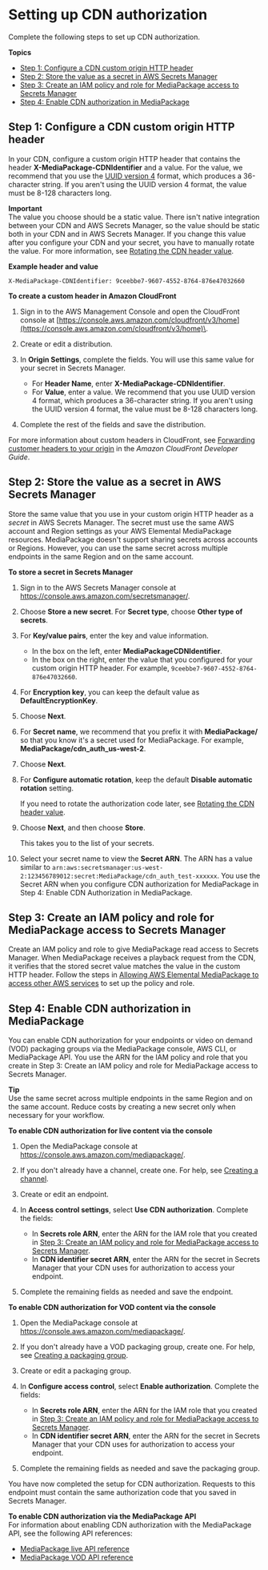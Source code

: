 # Setting up CDN authorization<a name="cdn-auth-setup"></a>

Complete the following steps to set up CDN authorization\.

**Topics**
+ [Step 1: Configure a CDN custom origin HTTP header](#cdn-aut-setup-cdn)
+ [Step 2: Store the value as a secret in AWS Secrets Manager](#cdn-aut-setup-secret)
+ [Step 3: Create an IAM policy and role for MediaPackage access to Secrets Manager](#cdn-aut-setup-iam)
+ [Step 4: Enable CDN authorization in MediaPackage](#cdn-aut-setup-endpoint)

## Step 1: Configure a CDN custom origin HTTP header<a name="cdn-aut-setup-cdn"></a>

In your CDN, configure a custom origin HTTP header that contains the header **X\-MediaPackage\-CDNIdentifier** and a value\. For the value, we recommend that you use the [UUID version 4](https://www.ietf.org/rfc/rfc4122.txt) format, which produces a 36\-character string\. If you aren't using the UUID version 4 format, the value must be 8\-128 characters long\.

**Important**  
The value you choose should be a static value\. There isn't native integration between your CDN and AWS Secrets Manager, so the value should be static both in your CDN and in AWS Secrets Manager\. If you change this value after you configure your CDN and your secret, you have to manually rotate the value\. For more information, see [Rotating the CDN header value](cdn-auth-rotate.md)\.

**Example header and value**

```
X-MediaPackage-CDNIdentifier: 9ceebbe7-9607-4552-8764-876e47032660
```

**To create a custom header in Amazon CloudFront**

1. Sign in to the AWS Management Console and open the CloudFront console at [https://console.aws.amazon.com/cloudfront/v3/home](https://console.aws.amazon.com/cloudfront/v3/home)\.

1. Create or edit a distribution\.

1. In **Origin Settings**, complete the fields\. You will use this same value for your secret in Secrets Manager\.
   + For **Header Name**, enter **X\-MediaPackage\-CDNIdentifier**\.
   + For **Value**, enter a value\. We recommend that you use UUID version 4 format, which produces a 36\-character string\. If you aren't using the UUID version 4 format, the value must be 8\-128 characters long\. 

1. Complete the rest of the fields and save the distribution\.

For more information about custom headers in CloudFront, see [Forwarding customer headers to your origin](https://docs.aws.amazon.com/AmazonCloudFront/latest/DeveloperGuide/forward-custom-headers.html) in the *Amazon CloudFront Developer Guide*\.

## Step 2: Store the value as a secret in AWS Secrets Manager<a name="cdn-aut-setup-secret"></a>

Store the same value that you use in your custom origin HTTP header as a *secret* in AWS Secrets Manager\. The secret must use the same AWS account and Region settings as your AWS Elemental MediaPackage resources\. MediaPackage doesn't support sharing secrets across accounts or Regions\. However, you can use the same secret across multiple endpoints in the same Region and on the same account\.

**To store a secret in Secrets Manager**

1. Sign in to the AWS Secrets Manager console at [https://console\.aws\.amazon\.com/secretsmanager/](https://console.aws.amazon.com/secretsmanager/)\.

1. Choose **Store a new secret**\. For **Secret type**, choose **Other type of secrets**\.

1. For **Key/value pairs**, enter the key and value information\.
   + In the box on the left, enter **MediaPackageCDNIdentifier**\.
   + In the box on the right, enter the value that you configured for your custom origin HTTP header\. For example, `9ceebbe7-9607-4552-8764-876e47032660`\.

1. For **Encryption key**, you can keep the default value as **DefaultEncryptionKey**\.

1. Choose **Next**\.

1. For **Secret name**, we recommend that you prefix it with **MediaPackage/** so that you know it's a secret used for MediaPackage\. For example, **MediaPackage/cdn\_auth\_us\-west\-2**\.

1. Choose **Next**\.

1. For **Configure automatic rotation**, keep the default **Disable automatic rotation** setting\.

   If you need to rotate the authorization code later, see [Rotating the CDN header value](cdn-auth-rotate.md)\.

1. Choose **Next**, and then choose **Store**\.

   This takes you to the list of your secrets\.

1. Select your secret name to view the **Secret ARN**\. The ARN has a value similar to `arn:aws:secretsmanager:us-west-2:123456789012:secret:MediaPackage/cdn_auth_test-xxxxxx`\. You use the Secret ARN when you configure CDN authorization for MediaPackage in Step 4: Enable CDN Authorization in MediaPackage\. 

## Step 3: Create an IAM policy and role for MediaPackage access to Secrets Manager<a name="cdn-aut-setup-iam"></a>

Create an IAM policy and role to give MediaPackage read access to Secrets Manager\. When MediaPackage receives a playback request from the CDN, it verifies that the stored secret value matches the value in the custom HTTP header\. Follow the steps in [Allowing AWS Elemental MediaPackage to access other AWS services](setting-up-create-trust-rel.md) to set up the policy and role\.

## Step 4: Enable CDN authorization in MediaPackage<a name="cdn-aut-setup-endpoint"></a>

You can enable CDN authorization for your endpoints or video on demand \(VOD\) packaging groups via the MediaPackage console, AWS CLI, or MediaPackage API\. You use the ARN for the IAM policy and role that you create in Step 3: Create an IAM policy and role for MediaPackage access to Secrets Manager\.

**Tip**  
Use the same secret across multiple endpoints in the same Region and on the same account\. Reduce costs by creating a new secret only when necessary for your workflow\.

**To enable CDN authorization for live content via the console**

1. Open the MediaPackage console at [https://console\.aws\.amazon\.com/mediapackage/](https://console.aws.amazon.com/mediapackage/)\.

1. If you don't already have a channel, create one\. For help, see [Creating a channel](channels-create.md)\.

1. Create or edit an endpoint\.

1. In **Access control settings**, select **Use CDN authorization**\. Complete the fields:
   + In **Secrets role ARN**, enter the ARN for the IAM role that you created in [Step 3: Create an IAM policy and role for MediaPackage access to Secrets Manager](#cdn-aut-setup-iam)\.
   + In **CDN identifier secret ARN**, enter the ARN for the secret in Secrets Manager that your CDN uses for authorization to access your endpoint\.

1. Complete the remaining fields as needed and save the endpoint\.

**To enable CDN authorization for VOD content via the console**

1. Open the MediaPackage console at [https://console\.aws\.amazon\.com/mediapackage/](https://console.aws.amazon.com/mediapackage/)\.

1. If you don't already have a VOD packaging group, create one\. For help, see [Creating a packaging group](pkg-group-create.md)\.

1. Create or edit a packaging group\.

1. In **Configure access control**, select **Enable authorization**\. Complete the fields:
   + In **Secrets role ARN**, enter the ARN for the IAM role that you created in [Step 3: Create an IAM policy and role for MediaPackage access to Secrets Manager](#cdn-aut-setup-iam)\.
   + In **CDN identifier secret ARN**, enter the ARN for the secret in Secrets Manager that your CDN uses for authorization to access your endpoint\.

1. Complete the remaining fields as needed and save the packaging group\.

You have now completed the setup for CDN authorization\. Requests to this endpoint must contain the same authorization code that you saved in Secrets Manager\.

**To enable CDN authorization via the MediaPackage API**  
For information about enabling CDN authorization with the MediaPackage API, see the following API references:
+ [MediaPackage live API reference](https://docs.aws.amazon.com/mediapackage/latest/apireference/resources.html)
+ [MediaPackage VOD API reference](https://docs.aws.amazon.com/mediapackage-vod/latest/apireference/)